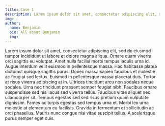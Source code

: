```yaml
---
title: Case 1
description: Lorem ipsum dolor sit amet, consectetur adipiscing elit, sed do eiusmod tempor incididunt ut labore et dolore 
img:
author:
  name: Benjamin
  bio: All about Benjamin
  img:
---
```


Lorem ipsum dolor sit amet, consectetur adipiscing elit, sed do eiusmod tempor incididunt ut labore et dolore magna aliqua. Ornare quam viverra orci sagittis eu volutpat. Amet nulla facilisi morbi tempus iaculis urna id. Augue interdum velit euismod in pellentesque massa. Hac habitasse platea dictumst quisque sagittis purus. Donec massa sapien faucibus et molestie ac feugiat sed lectus. Euismod in pellentesque massa placerat duis. Tortor at risus viverra adipiscing at in. Ultrices tincidunt arcu non sodales neque sodales. Urna nec tincidunt praesent semper feugiat nibh. Faucibus ornare suspendisse sed nisi lacus sed viverra tellus. Faucibus vitae aliquet nec ullamcorper sit. Tempus egestas sed sed risus pretium quam vulputate dignissim. Fames ac turpis egestas sed tempus urna et. Morbi leo urna molestie at elementum eu facilisis. Gravida in fermentum et sollicitudin ac orci phasellus. Mauris nunc congue nisi vitae suscipit tellus. A scelerisque purus semper eget duis.
